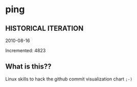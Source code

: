 # ping

## HISTORICAL ITERATION
2010-08-16

Incremented: 4823

## What is this?? 
Linux skills to hack the github commit visualization chart `;-)`
